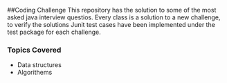 ##Coding Challenge 
This repository has the solution to some of the most asked java interview questios. Every class is a solution to a new challenge, to verify the solutions Junit test cases have been implemented under the test package for each challenge.

### Topics Covered
 - Data structures
 - Algorithems
